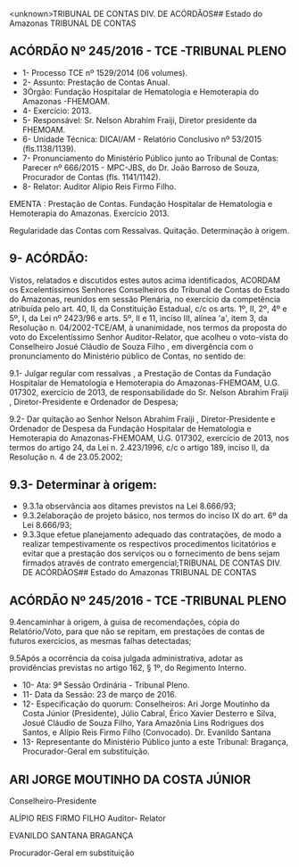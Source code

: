 &lt;unknown&gt;TRIBUNAL DE CONTAS DIV. DE ACÓRDÃOS## Estado do Amazonas TRIBUNAL DE CONTAS

## ACÓRDÃO Nº 245/2016 - TCE -TRIBUNAL PLENO

- 1- Processo TCE nº 1529/2014 (06 volumes).
- 2- Assunto: Prestação de Contas Anual.
- 3Órgão: Fundação Hospitalar de Hematologia e Hemoterapia do Amazonas -FHEMOAM.
- 4- Exercício: 2013.
- 5- Responsável: Sr. Nelson Abrahim Fraiji, Diretor presidente da FHEMOAM.
- 6- Unidade Técnica: DICAI/AM - Relatório Conclusivo nº 53/2015 (fls.1138/1139).
- 7-  Pronunciamento  do Ministério Público  junto  ao Tribunal  de Contas: Parecer  nº 666/2015  -  MPC-JBS,  do  Dr.  João  Barroso  de  Souza,  Procurador  de  Contas  (fls. 1141/1142).
- 8- Relator: Auditor Alípio Reis Firmo Filho.

EMENTA : Prestação de Contas. Fundação Hospitalar de Hematologia e Hemoterapia do Amazonas. Exercício 2013.

Regularidade das Contas com Ressalvas. Quitação. Determinação à origem.

## 9- ACÓRDÃO:

Vistos, relatados e discutidos estes autos acima identificados, ACORDAM os Excelentíssimos Senhores Conselheiros do Tribunal de Contas do Estado do Amazonas, reunidos em sessão Plenária, no exercício da competência atribuída pelo  art.  40,  II, da Constituição Estadual, c/c os arts. 1º, II, 2º, 4º e 5º, I, da Lei nº 2423/96 e arts. 5º, II e 11, inciso  III,  alínea  'a',  item  3,  da  Resolução  n.  04/2002-TCE/AM, à  unanimidade, nos termos da proposta do voto do Excelentíssimo Senhor Auditor-Relator, que acolheu o voto-vista do Conselheiro Josué Cláudio de Souza Filho , em divergência com o pronunciamento do Ministério público de Contas, no sentido de:

9.1- Julgar regular com ressalvas , a Prestação de Contas da Fundação Hospitalar  de  Hematologia  e  Hemoterapia  do  Amazonas-FHEMOAM,  U.G.  017302, exercício de 2013, de responsabilidade do Sr. Nelson Abrahim Fraiji , Diretor-Presidente e Ordenador de Despesa;

9.2- Dar quitação ao Senhor Nelson Abrahim Fraiji , Diretor-Presidente e Ordenador  de  Despesa da  Fundação  Hospitalar  de  Hematologia  e  Hemoterapia  do Amazonas-FHEMOAM, U.G. 017302, exercício de 2013, nos termos do artigo 24, da Lei n. 2.423/1996, c/c o artigo 189, inciso II, da Resolução n. 4 de 23.05.2002;

## 9.3- Determinar à origem:

- 9.3.1a observância aos ditames previstos na Lei 8.666/93;
- 9.3.2elaboração de projeto básico, nos termos do inciso IX do art. 6º da Lei 8.666/93;
- 9.3.3que  efetue  planejamento  adequado  das  contratações,  de  modo  a realizar tempestivamente os respectivos procedimentos licitatórios e evitar que a prestação dos serviços ou o fornecimento de bens sejam firmados através de contrato emergencial;TRIBUNAL DE CONTAS DIV. DE ACÓRDÃOS## Estado do Amazonas TRIBUNAL DE CONTAS

## ACÓRDÃO Nº 245/2016 - TCE -TRIBUNAL PLENO

9.4encaminhar à origem, à guisa de recomendações, cópia do Relatório/Voto, para que não se repitam, em prestações de contas de futuros exercícios, as mesmas falhas detectadas;

9.5Após  a  ocorrência da coisa julgada administrativa, adotar as providências previstas no artigo 162, § 1º, do Regimento Interno.

- 10- Ata: 9ª Sessão Ordinária - Tribunal Pleno.
- 11- Data da Sessão: 23 de março de 2016.
- 12-  Especificação  do  quorum: Conselheiros:  Ari  Jorge  Moutinho  da  Costa  Júnior (Presidente), Júlio Cabral,  Érico Xavier Desterro e Silva, Josué Cláudio de Souza Filho, Yara Amazônia Lins Rodrigues dos Santos, e Alípio Reis Firmo Filho (Convocado). Dr. Evanildo Santana
- 13- Representante do Ministério Público junto a este Tribunal: Bragança, Procurador-Geral em substituição.

## ARI JORGE MOUTINHO DA COSTA JÚNIOR

Conselheiro-Presidente

ALÍPIO REIS FIRMO FILHO Auditor- Relator

EVANILDO SANTANA BRAGANÇA

Procurador-Geral em substituição